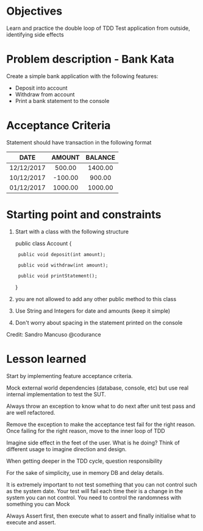 # Objectives 

Learn and practice the double loop of TDD
Test application from outside, identifying side effects

# Problem description - Bank Kata

Create a simple bank application with the following features:

* Deposit into account
* Withdraw from account
* Print a bank statement to the console

# Acceptance Criteria

Statement should have transaction in the following format

| DATE | AMOUNT | BALANCE |
| :--: | :--: | :--: |
| 12/12/2017 | 500.00  | 1400.00 |
| 10/12/2017 | -100.00 | 900.00 |
| 01/12/2017 | 1000.00 | 1000.00 |

# Starting point and constraints

1. Start with a class with the following structure

    public class Account {
        
        public void deposit(int amount);
        
        public void withdraw(int amount);
        
        public void printStatement();
        
    }

2. you are not allowed to add any other public method to this class

3. Use String and Integers for date and amounts (keep it simple)

4. Don't worry about spacing in the statement printed on the console

Credit: Sandro Mancuso @codurance

# Lesson learned

Start by implementing feature acceptance criteria.

Mock external world dependencies (database, console, etc) but 
use real internal implementation to test the SUT.

Always throw an exception to know what to do next after unit test 
pass and are well refactored.

Remove the exception to make the acceptance test fail for the right reason.
Once failing for the right reason, move to the inner loop of TDD

Imagine side effect in the feet of the user. What is he doing?
Think of different usage to imagine direction and design.

When getting deeper in the TDD cycle, question responsibility

For the sake of simplicity, use in memory DB and delay details.

It is extremely important to not test something that you can not control
such as the system date. Your test will fail each time their is a change in
the system you can not control. You need to control the randomness with 
something you can Mock

Always Assert first, then execute what to assert and finally initialise 
what to execute and assert.
